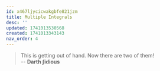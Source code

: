 ```yaml
---
id: x467ljycicwakgbfe821jzm
title: Multiple Integrals
desc: ''
updated: 1741013530568
created: 1741013343143
nav_order: 4
---
```


> This is getting out of hand. Now there are two of them!<br/>
-- **Darth $\int$idious**